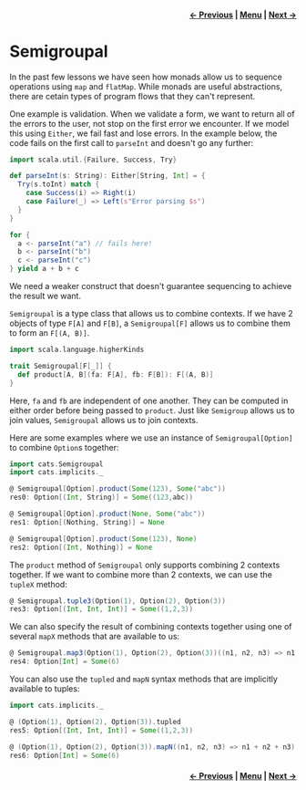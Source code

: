 <h4 align="right">
    <a href="../_4_functional_programming_monads/lesson4_9_monad_transformers.md">← Previous</a> |
    <a href="../README.md">Menu</a> |
    <a href="lesson5_2_validated.md">Next →</a>
</h4>

<h1>Semigroupal</h1>

In the past few lessons we have seen how monads allow us to sequence operations using `map` and `flatMap`. While monads 
are useful abstractions, there are cetain types of program flows that they can't represent.

One example is validation. When we validate a form, we want to return all of the errors to the user, not stop on the
first error we encounter. If we model this using `Either`, we fail fast and lose errors. In the example below, the code
fails on the first call to `parseInt` and doesn't go any further:

```scala
import scala.util.{Failure, Success, Try}

def parseInt(s: String): Either[String, Int] = {
  Try(s.toInt) match {
    case Success(i) => Right(i)
    case Failure(_) => Left(s"Error parsing $s")
  }
}

for {
  a <- parseInt("a") // fails here!
  b <- parseInt("b")
  c <- parseInt("c")
} yield a + b + c
```

We need a weaker construct that doesn't guarantee sequencing to achieve the result we want.

`Semigroupal` is a type class that allows us to combine contexts. If we have 2 objects of type `F[A]` and `F[B]`, a
`Semigroupal[F]` allows us to combine them to form an `F[(A, B)]`.

```scala
import scala.language.higherKinds

trait Semigroupal[F[_]] {
  def product[A, B](fa: F[A], fb: F[B]): F[(A, B)]
}
```

Here, `fa` and `fb` are independent of one another. They can be computed in either order before being passed to 
`product`. Just like `Semigroup` allows us to join values, `Semigroupal` allows us to join contexts.

Here are some examples where we use an instance of `Semigroupal[Option]` to combine `Option`s together:

```scala
import cats.Semigroupal
import cats.implicits._

@ Semigroupal[Option].product(Some(123), Some("abc"))
res0: Option[(Int, String)] = Some((123,abc))

@ Semigroupal[Option].product(None, Some("abc"))
res1: Option[(Nothing, String)] = None

@ Semigroupal[Option].product(Some(123), None)
res2: Option[(Int, Nothing)] = None
```

The `product` method of `Semigroupal` only supports combining 2 contexts together. If we want to combine more than 2
contexts, we can use the `tupleX` method:

```scala
@ Semigroupal.tuple3(Option(1), Option(2), Option(3))
res3: Option[(Int, Int, Int)] = Some((1,2,3))
```

We can also specify the result of combining contexts together using one of several `mapX` methods that are available to
us:

```scala
@ Semigroupal.map3(Option(1), Option(2), Option(3))((n1, n2, n3) => n1 + n2 + n3)
res4: Option[Int] = Some(6)
```

You can also use the `tupled` and `mapN` syntax methods that are implicitly available to tuples:

```scala
import cats.implicits._

@ (Option(1), Option(2), Option(3)).tupled
res5: Option[(Int, Int, Int)] = Some((1,2,3))

@ (Option(1), Option(2), Option(3)).mapN((n1, n2, n3) => n1 + n2 + n3)
res6: Option[Int] = Some(6)
```

<h4 align="right">
    <a href="../_4_functional_programming_monads/lesson4_9_monad_transformers.md">← Previous</a> |
    <a href="../README.md">Menu</a> |
    <a href="lesson5_2_validated.md">Next →</a>
</h4>